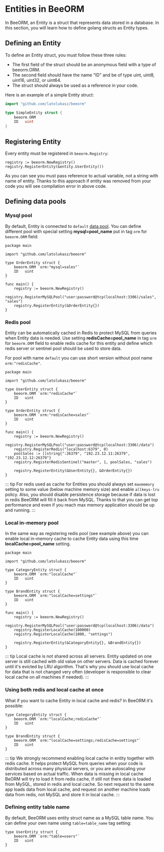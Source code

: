 # Entities in BeeORM

In BeeORM, an Entity is a struct that represents data stored in a database. In this section, you will learn how to define golang structs as Entity types.

## Defining an Entity
To define an Entity struct, you must follow these three rules:

 * The first field of the struct should be an anonymous field with a type of beeorm.ORM.
 * The second field should have the name "ID" and be of type uint, uint8, uint16, uint32, or uint64.
 * The struct should always be used as a reference in your code.

Here is an example of a simple Entity struct:

```go
import "github.com/latolukasz/beeorm"

type SimpleEntity struct {
	beeorm.ORM
	ID   uint
}
```

## Registering Entity

Every entity must be registered in `beeorm.Registry`:

```go{2}
registry := beeorm.NewRegistry()
registry.RegisterEntity(&entity.UserEntity()) 
```

As you can see you must pass reference to actual variable, not a string 
with name of entity. Thanks to this approach if entity was removed from your
code you will see compilation error in above code.

## Defining data pools

### Mysql pool

By default, Entity is connected to `default` [data pool](/guide/datapools.html#mysql-pool).
You can define different pool with special setting **mysql=pool_name** put in tag `orm` 
for `beeorm.ORM` field:

```go{6}
package main

import "github.com/latolukasz/beeorm"

type OrderEntity struct {
	beeorm.ORM `orm:"mysql=sales"`
	ID   uint
}

func main() {
    registry := beeorm.NewRegistry()
    registry.RegisterMySQLPool("user:password@tcp(localhost:3306)/sales", "sales") 
    registry.RegisterEntity(&OrderEntity{}) 
}  
```

### Redis pool

Entity can be automatically cached in Redis to protect MySQL from queries when Entity
data is needed. Use setting **redisCache=pool_name**
in tag `orm` for `beeorm.ORM` field to enable redis cache for this entity and define 
which redis server or sentinel pool should be used to store data.

For pool with name `default` you can use short version without pool name ``orm:"redisCache"``.

```go{6,11}
package main

import "github.com/latolukasz/beeorm"

type UserEntity struct {
	beeorm.ORM `orm:"redisCache"`
	ID   uint
}

type OrderEntity struct {
	beeorm.ORM `orm:"redisCache=sales"`
	ID   uint
}

func main() {
    registry := beeorm.NewRegistry()
    registry.RegisterMySQLPool("user:password@tcp(localhost:3306)/data")
    registry.RegisterRedis("localhost:6379", 0) 
    poolSales := []string{":26379", "192.23.12.11:26379", "192.23.12.12:26379"}
    registry.RegisterRedisSentinel("master", 1, poolSales, "sales") 
    
    registry.RegisterEntity(&UserEntity{}, &OrderEntity{}) 
}  
```

::: tip
For redis used as cache for Entities you should always set `maxmemory` setting to some value 
(below machine memory size) and enable `allkeys-lru` policy. 
Also, you should disable persistence storage because if data is lost
in redis BeeORM will fill it back from MySQL. Thanks to that you can get top performance and even
if you reach max memory application should be up and running.
:::

### Local in-memory pool

In the same way as registering redis pool (see example above) you can enable local in-memory
cache to cache Entity data using this time **localCache=pool_name** setting.

```go{6,11}
package main

import "github.com/latolukasz/beeorm"

type CategoryEntity struct {
	beeorm.ORM `orm:"localCache"`
	ID   uint
}

type BrandEntity struct {
	beeorm.ORM `orm:"localCache=settings"`
	ID   uint
}

func main() {
    registry := beeorm.NewRegistry()
    registry.RegisterMySQLPool("user:password@tcp(localhost:3306)/data")
    registry.RegisterLocalCache(100000)
    registry.RegisterLocalCache(1000, "settings") 
    
    registry.RegisterEntity(&CategoryEntity{}, &BrandEntity{}) 
}  
```

::: tip
Local cache is not shared across all servers. Entity updated on one server is
still cached with old value on other servers. Data is cached forever until it's evicted
by LRU algorithm. That's why you should use local cache for data that is not changed very often 
(developer is responsible to clear local cache on all machines if needed).
:::

### Using both redis and local cache at once

What if you want to cache Entity in local cache and redis? In BeeORM it's possible:

```go{2,7}
type CategoryEntity struct {
	beeorm.ORM `orm:"localCache;redisCache"`
	ID   uint
}

type BrandEntity struct {
	beeorm.ORM `orm:"localCache=settings;redisCache=settings"`
	ID   uint
}
```

::: tip
We strongly recommend enabling local cache in entity together with redis cache.
It helps protect MySQL from queries when your code is distributed across many physical servers, 
or you are autoscaling your services based on actual traffic. 
When data is missing in local cache BeORM will try to load it from redis cache, if still not there
data is loaded from MySQL, stored in redis and local cache. So next request to the same app loads
data from local cache, and request on another machine loads data from redis, not MySQL and store it
in local cache.
:::


### Defining entity table name

By default, BeeORM uses entity struct name as a MySQL table name.
You can define your own name using `table=table_name` tag setting:

```go{2}
type UserEntity struct {
	beeorm.ORM `orm:"table=users"`
	ID   uint
}
```
